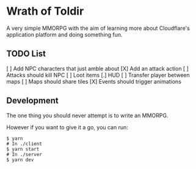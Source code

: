 # Wrath of Toldir

A very simple MMORPG with the aim of learning more about Cloudflare's application platform and doing something fun.

## TODO List

[ ] Add NPC characters that just amble about
[X] Add an attack action
[ ] Attacks should kill NPC
[ ] Loot items
[.] HUD
[ ] Transfer player between maps
[ ] Maps should share tiles
[X] Events should trigger animations

## Development

The one thing you should never attempt is to write an MMORPG.

However if you want to give it a go, you can run:

```shell
$ yarn
# In ./client
$ yarn start
# In ./server
$ yarn dev
```
